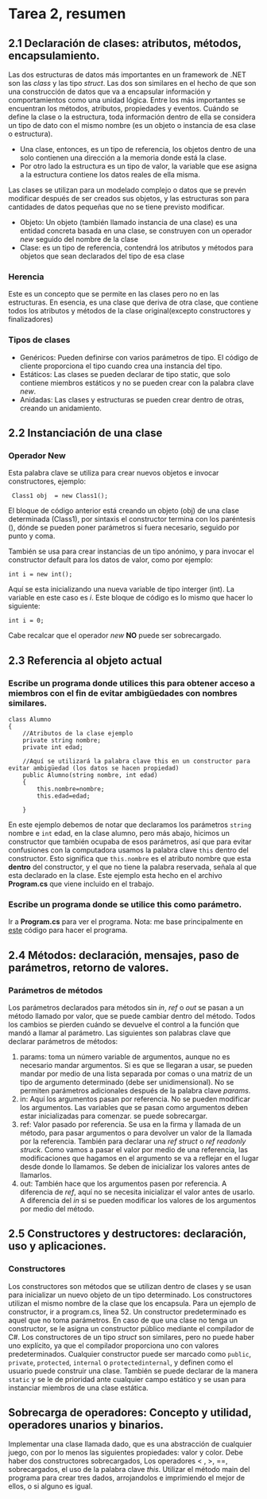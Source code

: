 # Tarea 2, resumen

## 2.1 Declaración de clases: atributos, métodos, encapsulamiento. 
 Las dos estructuras de datos más importantes en un framework de .NET son las *class* y las tipo *struct*. Las dos son similares en el hecho de que son una construcción de datos que va a encapsular información y comportamientos como una unidad lógica. Entre los más importantes se encuentran los métodos, atributos, propiedades y eventos.
 Cuándo se define la clase o la estructura, toda información dentro de ella se considera un tipo de dato con el mismo nombre (es un objeto o instancia de esa clase o estructura). 
 * Una clase, entonces, es un tipo de referencia, los objetos dentro de una solo contienen una dirección a la memoria donde está la clase.
 * Por otro lado la estructura es un tipo de valor, la variable que ese asigna a la estructura contiene los datos reales de ella misma.

 Las clases se utilizan para un modelado complejo o datos que se prevén modificar después de ser creados sus objetos, y las estructuras son para cantidades de datos pequeñas que no se tiene previsto modificar.
 * Objeto: Un objeto (también llamado instancia de una clase) es una entidad concreta basada en una clase, se construyen con un operador *new* seguido del nombre de la clase
 * Clase: es un tipo de referencia, contendrá los atributos y métodos para objetos que sean declarados del tipo de esa clase

 ### Herencia
 Este es un concepto que se permite en las clases pero no en las estructuras. En esencia, es una clase que deriva de otra clase, que contiene todos los atributos y métodos de la clase original(excepto constructores y finalizadores)

 ### Tipos de clases
 * Genéricos: Pueden definirse con varios parámetros de tipo. El código de cliente proporciona el tipo cuando crea una instancia del tipo.
 * Estáticos: Las clases se pueden declarar de tipo static, que solo contiene miembros estáticos y no se pueden crear con la palabra clave *new*.
 * Anidadas: Las clases y estructuras se pueden crear dentro de otras, creando un anidamiento.

 ## 2.2 Instanciación de una clase

 ### Operador **New**
 Esta palabra clave se utiliza para crear nuevos objetos e invocar constructores, ejemplo:

     Class1 obj  = new Class1();
El bloque de código anterior está creando un objeto (obj) de una clase determinada (Class1), por sintaxis el constructor termina con los paréntesis (), dónde se pueden poner parámetros si fuera necesario, seguido por punto y coma.

También se usa para crear instancias de un tipo anónimo, y para invocar el constructor default para los datos de valor, como por ejemplo:

    int i = new int();
Aquí se esta inicializando una nueva variable de tipo interger (int). La variable en este caso es *i*. Este bloque de código es lo mismo que hacer lo siguiente:

    int i = 0;
Cabe recalcar que el operador *new* **NO** puede ser sobrecargado.

## 2.3 Referencia al objeto actual
### Escribe un programa donde utilices this para obtener acceso a miembros con el fin de evitar ambigüedades con nombres similares.

    class Alumno
    {
        //Atributos de la clase ejemplo
        private string nombre;
        private int edad;

        //Aquí se utilizará la palabra clave this en un constructor para evitar ambigüedad (los datos se hacen propiedad)
        public Alumno(string nombre, int edad)
        {
            this.nombre=nombre;
            this.edad=edad;

        }
En este ejemplo debemos de notar que declaramos los parámetros `string` nombre e `int` edad, en la clase alumno, pero más abajo, hicimos un constructor que también ocupaba de esos parámetros, así que para evitar confusiones con la computadora usamos la palabra clave `this` dentro del constructor. Esto significa que `this.nombre` es el atributo nombre que esta **dentro** del constructor, y el que no tiene la palabra reservada, señala al que esta declarado en la clase.
Este ejemplo esta hecho en el archivo **Program.cs** que viene incluido en el trabajo.

### Escribe un programa donde se utilice this como parámetro.
  Ir a **Program.cs** para ver el programa.
Nota: me base principalmente en  [este](https://docs.microsoft.com/en-us/dotnet/csharp/language-reference/keywords/this)  código para hacer el programa.

## 2.4  Métodos: declaración, mensajes, paso de parámetros, retorno de valores.

### Parámetros de métodos
Los parámetros declarados para métodos sin *in*, *ref* o *out* se pasan a un método llamado por valor, que se puede cambiar dentro del método. Todos los cambios se pierden cuándo se devuelve el control a la función que mandó a llamar al parámetro. Las siguientes son palabras clave que declarar parámetros de métodos:
1. params: toma un número variable de argumentos, aunque no es necesario mandar argumentos. Si es que se llegaran a usar, se pueden mandar por medio de una lista separada por comas o una matriz de un tipo de argumento determinado (debe ser unidimensional). No se permiten parámetros adicionales después de la palabra clave *params*.
2. in: Aquí los argumentos pasan por referencia. No se pueden modificar los argumentos. Las variables que se pasan como argumentos deben estar inicializadas para comenzar. se puede sobrecargar.
3. ref: Valor pasado por referencia. Se usa en la firma y llamada de un método, para pasar argumentos o para devolver un valor de la llamada por la referencia. También para declarar una *ref struct* o *ref readonly struck*. Como vamos a pasar el valor por medio de una referencia, las modificaciones que hagamos en el argumento se va a reflejar en el lugar desde donde lo llamamos. Se  deben de inicializar los valores antes de llamarlos.
4. out: También hace que los argumentos pasen por referencia. A diferencia de *ref*, aquí no se necesita inicializar el valor antes de usarlo. A diferencia del *in* si se pueden modificar los valores de los argumentos por medio del método.

## 2.5  Constructores y destructores: declaración, uso y aplicaciones.
### Constructores
Los constructores son métodos que se utilizan dentro de clases y se usan para inicializar un nuevo objeto  de un tipo determinado. Los constructores utilizan el mismo nombre de la clase que los encapsula. Para un ejemplo de constructor, ir a program.cs, línea 52.
Un constructor predeterminado es aquel que no toma parámetros. En caso de que una clase no tenga un constructor, se le asigna un constructor público mediante el compilador de C#.
Los constructores de un tipo *struct* son similares, pero no puede haber uno explícito, ya que el compilador proporciona uno con valores predeterminados.
Cualquier constructor puede ser marcado como `public`, `private`, `protected`, `internal` o `protectedinternal`, y definen como el usuario puede construir una clase. También se puede declarar de la manera `static` y se le de prioridad ante cualquier campo estático y se usan para instanciar miembros de una clase estática.

## Sobrecarga de operadores: Concepto y utilidad, operadores unarios y binarios.
Implementar una clase llamada dado, que es una abstracción de cualquier juego, con por lo menos las siguientes propiedades: valor y color.
Debe haber dos constructores sobrecargados, Los operadores < ,  >, ==, sobrecargados, el uso de la palabra clave *this*.
Utilizar el método main del programa para crear tres dados, arrojandolos e imprimiendo el mejor de ellos, o si alguno es igual.

    

